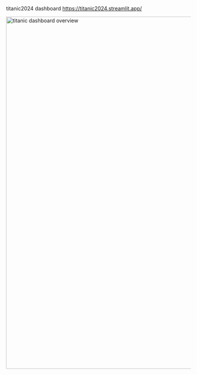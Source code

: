 titanic2024 dashboard
https://titanic2024.streamlit.app/

<img width="960" alt="titanic dashboard overview" src="https://github.com/LilianNekesa/VGSalesDashboard/assets/160255916/caf3c5b2-b4fa-4bed-bf93-14c94c9d263d">
